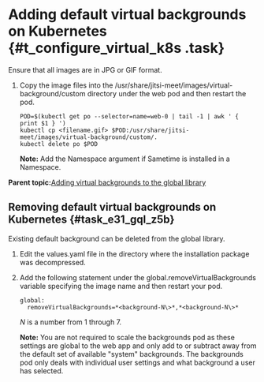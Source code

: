 # Adding default virtual backgrounds on Kubernetes {#t_configure_virtual_k8s .task}

Ensure that all images are in JPG or GIF format.

1.  Copy the image files into the /usr/share/jitsi-meet/images/virtual-background/custom directory under the web pod and then restart the pod.

    ```
    POD=$(kubectl get po --selector=name=web-0 | tail -1 | awk ' { print $1 } ')
    kubectl cp <filename.gif> $POD:/usr/share/jitsi-meet/images/virtual-background/custom/.
    kubectl delete po $POD
    ```

    **Note:** Add the Namespace argument if Sametime is installed in a Namespace.


**Parent topic:**[Adding virtual backgrounds to the global library](t_configure_default_virtual_background.md)

## Removing default virtual backgrounds on Kubernetes {#task_e31_gql_z5b}

Existing default background can be deleted from the global library.

1.  Edit the values.yaml file in the directory where the installation package was decompressed.

2.  Add the following statement under the global.removeVirtualBackgrounds variable specifying the image name and then restart your pod.

    ``` {#codeblock_lgm_21q_y5b}
    global:
      removeVirtualBackgrounds=*<background-N\>*,*<background-N\>*
    ```

    *N* is a number from 1 through 7.

    **Note:** You are not required to scale the backgrounds pod as these settings are global to the web app and only add to or subtract away from the default set of available "system" backgrounds. The backgrounds pod only deals with individual user settings and what background a user has selected.


